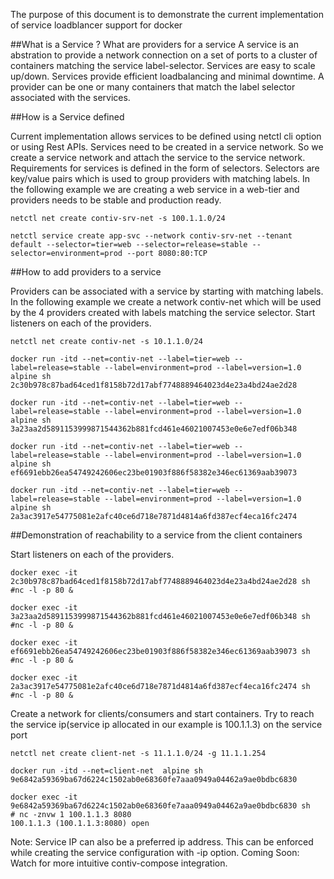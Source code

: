 The purpose of this document is to demonstrate the current implementation of service loadblancer support for docker

##What is a Service ? What are providers for a service
A service is an abstration to provide a network connection  on a set of ports to a cluster of containers matching the service 
label-selector. Services are easy to scale up/down. Services provide efficient loadbalancing and minimal downtime. 
A provider can be one or many containers that match the label selector associated with the services. 

##How is a Service defined

Current implementation allows services to be defined using netctl cli option or using Rest APIs. Services need to be created in a service network. So we create a service network and attach  the service to the service network. Requirements for services is defined in the form of selectors. Selectors are key/value pairs which is used to group providers with matching labels. In the following example we are creating a web service in a web-tier and providers needs to be stable and production ready.
```
netctl net create contiv-srv-net -s 100.1.1.0/24

netctl service create app-svc --network contiv-srv-net --tenant default --selector=tier=web --selector=release=stable --selector=environment=prod --port 8080:80:TCP
```

##How to add providers to a service

Providers can be associated with a service by starting with matching labels. In the following example we create a network contiv-net which will be used by the 4 providers created with labels matching the service selector. Start listeners on each of the providers.
```
netctl net create contiv-net -s 10.1.1.0/24

docker run -itd --net=contiv-net --label=tier=web --label=release=stable --label=environment=prod --label=version=1.0 alpine sh
2c30b978c87bad64ced1f8158b72d17abf7748889464023d4e23a4bd24ae2d28

docker run -itd --net=contiv-net --label=tier=web --label=release=stable --label=environment=prod --label=version=1.0 alpine sh
3a23aa2d5891153999871544362b881fcd461e46021007453e0e6e7edf06b348

docker run -itd --net=contiv-net --label=tier=web --label=release=stable --label=environment=prod --label=version=1.0 alpine sh
ef6691ebb26ea54749242606ec23be01903f886f58382e346ec61369aab39073

docker run -itd --net=contiv-net --label=tier=web --label=release=stable --label=environment=prod --label=version=1.0 alpine sh
2a3ac3917e54775081e2afc40ce6d718e7871d4814a6fd387ecf4eca16fc2474

```

##Demonstration of reachability to a service from the client containers

Start listeners on each of the providers.

```
docker exec -it 2c30b978c87bad64ced1f8158b72d17abf7748889464023d4e23a4bd24ae2d28 sh
#nc -l -p 80 &

docker exec -it 3a23aa2d5891153999871544362b881fcd461e46021007453e0e6e7edf06b348 sh
#nc -l -p 80 &

docker exec -it ef6691ebb26ea54749242606ec23be01903f886f58382e346ec61369aab39073 sh
#nc -l -p 80 &

docker exec -it 2a3ac3917e54775081e2afc40ce6d718e7871d4814a6fd387ecf4eca16fc2474 sh
#nc -l -p 80 &
```

Create a network for clients/consumers and start containers. Try to reach the service ip(service ip allocated in our example is 100.1.1.3) on the service port

```
netctl net create client-net -s 11.1.1.0/24 -g 11.1.1.254

docker run -itd --net=client-net  alpine sh
9e6842a59369ba67d6224c1502ab0e68360fe7aaa0949a04462a9ae0bdbc6830

docker exec -it 9e6842a59369ba67d6224c1502ab0e68360fe7aaa0949a04462a9ae0bdbc6830 sh
# nc -znvw 1 100.1.1.3 8080
100.1.1.3 (100.1.1.3:8080) open
```

Note: Service IP can also be a preferred ip address. This can be enforced while creating the service configuration with -ip option.
Coming Soon: Watch for more intuitive contiv-compose integration. 








